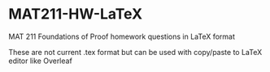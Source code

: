 # MAT211-HW-LaTeX
MAT 211 Foundations of Proof homework questions in LaTeX format

These are not current .tex format but can be used with copy/paste to LaTeX editor like Overleaf
